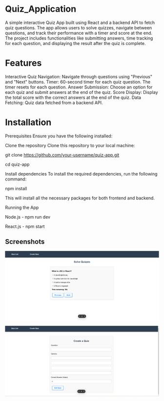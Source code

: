 ﻿# Quiz_Application
 
A simple interactive Quiz App built using React and a backend API to fetch quiz questions. The app allows users to solve quizzes, navigate between questions, and track their performance with a timer and score at the end. The project includes functionalities like submitting answers, time tracking for each question, and displaying the result after the quiz is complete.

# Features
Interactive Quiz Navigation: Navigate through questions using "Previous" and "Next" buttons.
Timer: 60-second timer for each quiz question. The timer resets for each question.
Answer Submission: Choose an option for each quiz and submit answers at the end of the quiz.
Score Display: Display the total score with the correct answers at the end of the quiz.
Data Fetching: Quiz data fetched from a backend API.

# Installation
Prerequisites
Ensure you have the following installed:


Clone the repository
Clone this repository to your local machine:

git clone https://github.com/your-username/quiz-app.git

cd quiz-app

Install dependencies
To install the required dependencies, run the following command:

npm install

This will install all the necessary packages for both frontend and backend.

Running the App

Node.js - npm run dev

React.js - npm start


## Screenshots

![Quiz Dashboard](images/image1.png)

![Add Quiz](images/image2.png)




